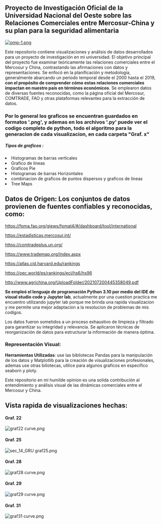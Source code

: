 <h2>Proyecto de Investigación Oficial de la Universidad Nacional del Oeste sobre las Relaciones Comerciales entre Mercosur-China y su plan para la seguridad alimentaria</h2>

[![omp-1.png](https://i.postimg.cc/wB0vhQkT/omp-1.png)](https://postimg.cc/Z9v4m3g1)


Este repositorio contiene visualizaciones y análisis de datos desarrollados para un proyecto de investigación en mi universidad. El objetivo principal del proyecto fue examinar teóricamente las relaciones comerciales entre el Mercosur y China, contrastando las afirmaciones con datos y representaciones. Se enfocó en la planificación y metodología, generalmente abarcando un período temporal desde el 2000 hasta el 2019, **con el propósito de comprender cómo estas relaciones comerciales impactan en nuestro país en términos económicos**. Se emplearon datos de diversas fuentes reconocidas, como la página oficial del Mercosur, COMTRADE, FAO y otras plataformas relevantes para la extracción de datos.

<h3>Por lo general los graficos se encuentran guardados en formatos '.png', y ademas en los archivos '.py' puede ver el codigo completo de python, todo el algoritmo para la generacion de cada visualizacion, en cada carpeta "Graf. x"</h3> 
<h5>Tipos de graficos :</h5>
<li>Histogramas de barras verticales</li>
<li>Grafico de lineas</li>
<li>Graficos Pie</li>
<li>Histogramas de barras Horizontales</li>
<li>combinacion de graficos de puntos dispersos y graficos de lineas</li>
<li>Tree Maps</li>

## Datos de Origen: Los conjuntos de datos provienen de fuentes confiables y reconocidas, como:

https://fpma.fao.org/giews/fpmat4/#/dashboard/tool/international 

https://estadisticas.mercosur.int/

https://comtradeplus.un.org/

https://www.trademap.org/Index.aspx

https://atlas.cid.harvard.edu/rankings

https://oec.world/es/rankings/eci/hs6/hs96

http://www.agrichina.org/UploadFolder/202107200445358049.pdf 


**Se empleó el lenguaje de programación Python 3.10 por medio del IDE de visual studio code y Jupyter lab**, actualmente por una cuestion practica me encuentro utilizando jupyter lab porque me brinda una rapida visualizacion y me permite una mejor adaptacion a la resolucion de problemas de mis codigos.

Los datos fueron sometidos a un proceso exhaustivo de limpieza y filtrado para garantizar su integridad y relevancia.
Se aplicaron técnicas de reorganización de datos para estructurar la información de manera óptima.

### Representación Visual:

**Herramientas Utilizadas**: use las bibliotecas Pandas para la manipulación de los datos y Matplotlib para la creación de visualizaciones profesionales, ademas use otras biliotecas, utilice para algunos graficos en especifico seaborn y ploty.


Este repositorio en mi humilde opinion es una solida contribución al entendimiento y análisis visual de las dinámicas comerciales entre el Mercosur y China.

## Vista rapida de visualizaciones hechas:

#### Graf. 22

![graf22 curve.png](https://github.com/KnEl1a/Python-Data-Analytics-Proyecto-I.y-D.-U.N.O/blob/main/Graf.%2022/Linea_todos_2019.png)

#### Graf. 25

![sec_14_GRU graf25.png](https://github.com/KnEl1a/Python-Data-Analytics-Proyecto-I.y-D.-U.N.O/blob/main/Graf.%2025/Graf.%20Barras%20H%20(2).png)

#### Graf. 28

![graf28 curve.png](https://github.com/KnEl1a/Python-Data-Analytics-Proyecto-I.y-D.-U.N.O/blob/main/Graf.%2028/DONA2%20textNegro.png)

#### Graf. 29

![graf29 curve.png](https://github.com/KnEl1a/Python-Data-Analytics-Proyecto-I.y-D.-U.N.O/blob/main/Graf.%2029/B_H_sin%20cuadricula.png)

#### Graf. 31

![graf31 curve.png](https://github.com/KnEl1a/Python-Data-Analytics-Proyecto-I.y-D.-U.N.O/blob/main/Graf.%2031/graf.%20lineas%20BS.AS%202Axis.png)
